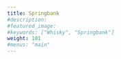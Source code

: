 ```yaml
---
title: Springbank
#description: 
#featured_image: 
#keywords: ["Whisky", "Springbank"]
weight: 101
#menus: "main"
---
```

